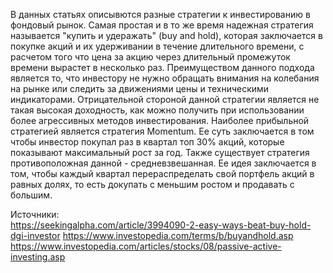 В данных статьях описывются разные стратегии к инвестированию в фондовый рынок. 
Самая простая и в то же время надежная стратегия называется "купить и удеражать" (buy and hold), которая заключается в покупке акций и их удерживании в течение длительного времени, с расчетом того что цена за акцию через длительный промежуток времени вырастет в несколько раз. Преимуществом данного подхода является то, что инвестору не нужно обращать внимания на колебания на рынке или следить за движениями цены и техническими индикаторами. Отрицательной стороной данной стратегии является не такая высокая доходность, как можно получить при использовании более агрессивных методов инвестирования.
Наиболее прибыльной стратегией является стратегия Momentum. Ее суть заключается в том чтобы инвестор покупал раз в квартал топ 30% акций, которые показывают максимальный рост за год. Также существует стратегия противоположная данной - средневзвешанная. Ее идея заключается в том, чтобы каждый квартал перераспределать свой портфель акций в равных долях, то есть докупать с меньшим ростом и продавать с большим.

Источники:  
https://seekingalpha.com/article/3994090-2-easy-ways-beat-buy-hold-dgi-investor
https://www.investopedia.com/terms/b/buyandhold.asp
https://www.investopedia.com/articles/stocks/08/passive-active-investing.asp
